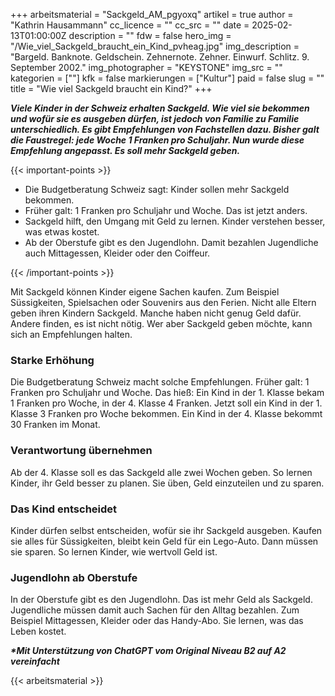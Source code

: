 +++
arbeitsmaterial = "Sackgeld_AM_pgyoxq"
artikel = true
author = "Kathrin Hausammann"
cc_licence = ""
cc_src = ""
date = 2025-02-13T01:00:00Z
description = ""
fdw = false
hero_img = "/Wie_viel_Sackgeld_braucht_ein_Kind_pvheag.jpg"
img_description = "Bargeld. Banknote. Geldschein. Zehnernote. Zehner. Einwurf. Schlitz. 9. September 2002."
img_photographer = "KEYSTONE"
img_src = ""
kategorien = [""]
kfk = false
markierungen = ["Kultur"]
paid = false
slug = ""
title = "Wie viel Sackgeld braucht ein Kind?"
+++

**_Viele Kinder in der Schweiz erhalten Sackgeld. Wie viel sie bekommen und wofür sie es ausgeben dürfen, ist jedoch von Familie zu Familie unterschiedlich. Es gibt Empfehlungen von Fachstellen dazu. Bisher galt die Faustregel: jede Woche 1 Franken pro Schuljahr. Nun wurde diese Empfehlung angepasst. Es soll mehr Sackgeld geben._**

{{< important-points >}}

<ul>

<li>Die Budgetberatung Schweiz sagt: Kinder sollen mehr Sackgeld bekommen.</li>

<li>Früher galt: 1 Franken pro Schuljahr und Woche. Das ist jetzt anders.</li>

<li>Sackgeld hilft, den Umgang mit Geld zu lernen. Kinder verstehen besser, was etwas kostet.</li>

<li>Ab der Oberstufe gibt es den Jugendlohn. Damit bezahlen Jugendliche auch Mittagessen, Kleider oder den Coiffeur.</li>

</ul>

{{< /important-points >}}

Mit Sackgeld können Kinder eigene Sachen kaufen. Zum Beispiel Süssigkeiten, Spielsachen oder Souvenirs aus den Ferien. Nicht alle Eltern geben ihren Kindern Sackgeld. Manche haben nicht genug Geld dafür. Andere finden, es ist nicht nötig. Wer aber Sackgeld geben möchte, kann sich an Empfehlungen halten.

### Starke Erhöhung

Die Budgetberatung Schweiz macht solche Empfehlungen. Früher galt: 1 Franken pro Schuljahr und Woche. Das hieß: Ein Kind in der 1. Klasse bekam 1 Franken pro Woche, in der 4. Klasse 4 Franken. Jetzt soll ein Kind in der 1. Klasse 3 Franken pro Woche bekommen. Ein Kind in der 4. Klasse bekommt 30 Franken im Monat.

### Verantwortung übernehmen

Ab der 4. Klasse soll es das Sackgeld alle zwei Wochen geben. So lernen Kinder, ihr Geld besser zu planen. Sie üben, Geld einzuteilen und zu sparen.

### Das Kind entscheidet

Kinder dürfen selbst entscheiden, wofür sie ihr Sackgeld ausgeben. Kaufen sie alles für Süssigkeiten, bleibt kein Geld für ein Lego-Auto. Dann müssen sie sparen. So lernen Kinder, wie wertvoll Geld ist.

### Jugendlohn ab Oberstufe

In der Oberstufe gibt es den Jugendlohn. Das ist mehr Geld als Sackgeld. Jugendliche müssen damit auch Sachen für den Alltag bezahlen. Zum Beispiel Mittagessen, Kleider oder das Handy-Abo. Sie lernen, was das Leben kostet.
 
**_\*Mit Unterstützung von ChatGPT vom Original Niveau B2 auf A2 vereinfacht_**

{{< arbeitsmaterial >}}